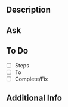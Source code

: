## Description
<!-- Include a high level description of the feature or error here including steps of how to recreate if applicable. Include any benefits, challenges or considerations. Can be short and sweet. -->

## Ask
<!-- Describe the desired behavior and what would deem this issue/bug/feature complete.-->

## To Do

- [ ] Steps
- [ ] To
- [ ] Complete/Fix

## Additional Info
<!--Include any images, steps to recreate, notes, emojis, or whatever.-->
